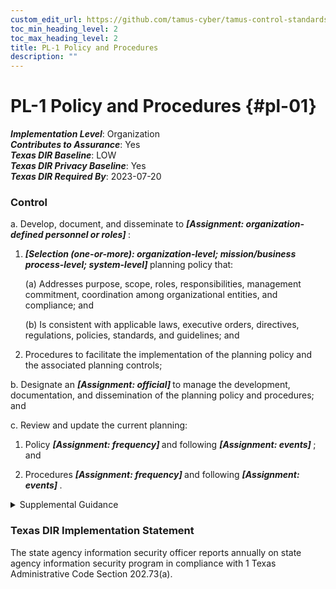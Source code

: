 ```yaml
---
custom_edit_url: https://github.com/tamus-cyber/tamus-control-standards/tree/main/content/tamus.edu/TAMUS_profile.yaml
toc_min_heading_level: 2
toc_max_heading_level: 2
title: PL-1 Policy and Procedures
description: ""
---
```


# PL-1 Policy and Procedures {#pl-01}

_**Implementation Level**_: Organization\
_**Contributes to Assurance**_: Yes\
_**Texas DIR Baseline**_: LOW\
_**Texas DIR Privacy Baseline**_: Yes\
_**Texas DIR Required By**_: 2023-07-20

### Control



a. Develop, document, and disseminate to <strong title="pl-1_prm_1"> <em>[Assignment: organization-defined personnel or roles]</em> </strong>:

1. <strong title="pl-01_odp.03"> <em>[Selection (one-or-more): organization-level; mission/business process-level; system-level]</em> </strong> planning policy that:

    (a) Addresses purpose, scope, roles, responsibilities, management commitment, coordination among organizational entities, and compliance; and

    (b) Is consistent with applicable laws, executive orders, directives, regulations, policies, standards, and guidelines; and

2. Procedures to facilitate the implementation of the planning policy and the associated planning controls;

b. Designate an <strong title="pl-01_odp.04"> <em>[Assignment: official]</em> </strong> to manage the development, documentation, and dissemination of the planning policy and procedures; and

c. Review and update the current planning:

1. Policy <strong title="pl-01_odp.05"> <em>[Assignment: frequency]</em> </strong> and following <strong title="pl-01_odp.06"> <em>[Assignment: events]</em> </strong> ; and

2. Procedures <strong title="pl-01_odp.07"> <em>[Assignment: frequency]</em> </strong> and following <strong title="pl-01_odp.08"> <em>[Assignment: events]</em> </strong>.


<details><summary>Supplemental Guidance</summary>Planning policy and procedures for the controls in the PL family implemented within systems and organizations. The risk management strategy is an important factor in establishing such policies and procedures. Policies and procedures contribute to security and privacy assurance. Therefore, it is important that security and privacy programs collaborate on their development. Security and privacy program policies and procedures at the organization level are preferable, in general, and may obviate the need for mission level or system-specific policies and procedures. The policy can be included as part of the general security and privacy policy or be represented by multiple policies that reflect the complex nature of organizations. Procedures can be established for security and privacy programs, for mission/business processes, and for systems, if needed. Procedures describe how the policies or controls are implemented and can be directed at the individual or role that is the object of the procedure. Procedures can be documented in system security and privacy plans or in one or more separate documents. Events that may precipitate an update to planning policy and procedures include, but are not limited to, assessment or audit findings, security incidents or breaches, or changes in laws, executive orders, directives, regulations, policies, standards, and guidelines. Simply restating controls does not constitute an organizational policy or procedure.</details>

### Texas DIR Implementation Statement

The state agency information security officer reports annually on state agency information security program in compliance with 1 Texas Administrative Code Section 202.73(a).

